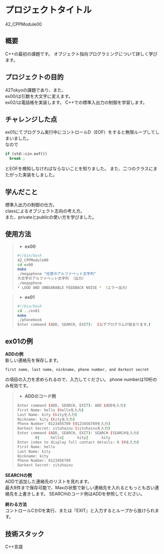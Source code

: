 # プロジェクトタイトル

42_CPPModule00

## 概要

C++の最初の課題です。
オブジェクト指向プログラミングについて詳しく学びます。


## プロジェクトの目的

42Tokyoの課題であり、また、  
ex00/は引数を大文字に変えます。  
ex02/は電話帳を実装します。
C++での標準入出力の制御を学習します。

## チャレンジした点

ex01にてプログラム実行中にコントロールD（EOF）をすると無限ループしてしまいました。  
なので

```php
if (std::cin.eof())
  break ;
```

とEOFを検知しなければならないことを知りました。
また、二つのクラスにまたがった実装をしました。


## 学んだこと
標準入出力の制御の仕方。  
classによるオブジェクト志向の考え方。  
また、privateとpublicの使い方を学びました。


## 使用方法

> - **ex00**
> ```bash php
> #!/bin/bash
> 42_CPPModule00
> cd ex00
> make
> ./megaphone "任意のアルファベット文字列"
> 大文字のアルファベット文字列 （出力）
> ./megaphone
> * LOUD AND UNBEARABLE FEEDBACK NOISE * （エラー出力）
> ```

> - **ex01**
> ```bash php
> #!/bin/bash
> cd ../ex01
> make
> ./phonebook
> Enter command (ADD, SEARCH, EXIT):  (以下プログラムが始まります。)

## ex01の例

**ADDの例**  
新しい連絡先を保存します。　
```text
first name, last name, nickname, phone number, and darkest secret
```
の項目の入力を求められるので、入力してください。
phone numberは10桁のみ有効です。

> - **ADDのコード例**
> ```bash php  
> Enter command (ADD, SEARCH, EXIT): ADD (ADDを入力)
> First Name: hello (helloを入力)
> Last Name: kity (kityを入力)
> Nickname: kity (kityを入力)
> Phone Number: 0123456789 (0123456789を入力)
> Darkest Secret: zituhainu (zituhainuを入力)
> Enter command (ADD, SEARCH, EXIT): SEARCH (SEARCHを入力)
>         0|     hello|      kity|      kity
> Enter index to display full contact details: 0 (0を入力)
> First Name: hello 
> Last Name: kity
> Nickname: kity
> Phone Number: 0123456789
> Darkest Secret: zituhainu
> ```

**SEARCHの例**  
ADDで追加した連絡先のリストを見れます。  
最大8件まで保存可能で、Maxの状態で新しい連絡先を入れるともっとも古い連絡先を上書きします。
SEARCHのコード例はADDを参照してください。


**終わる方法**  
コントロールCかDを実行、または『EXIT』と入力するとループから抜けられます。

## 技術スタック

C++言語
